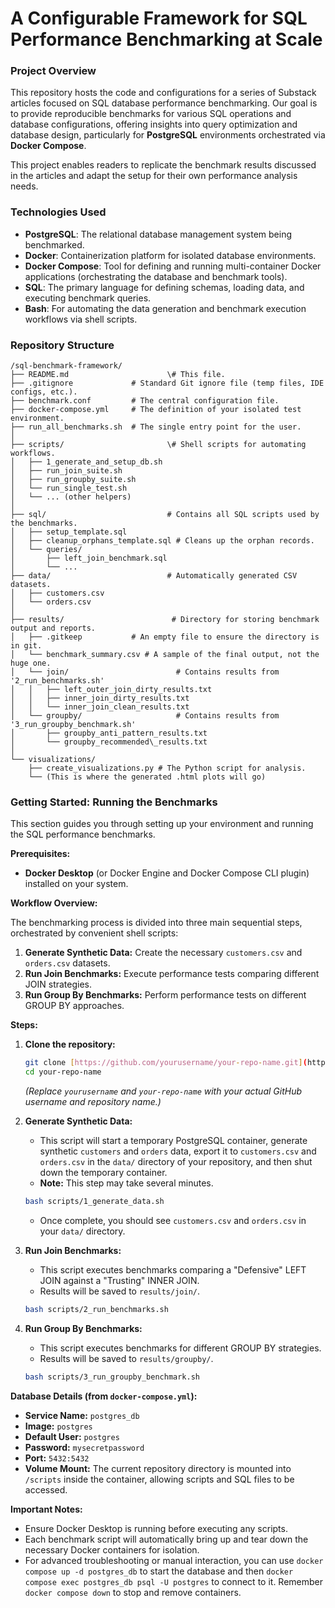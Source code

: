 # A Configurable Framework for SQL Performance Benchmarking at Scale

### Project Overview

This repository hosts the code and configurations for a series of Substack articles focused on SQL database performance benchmarking. Our goal is to provide reproducible benchmarks for various SQL operations and database configurations, offering insights into query optimization and database design, particularly for **PostgreSQL** environments orchestrated via **Docker Compose**.

This project enables readers to replicate the benchmark results discussed in the articles and adapt the setup for their own performance analysis needs.

### Technologies Used

* **PostgreSQL**: The relational database management system being benchmarked.
* **Docker**: Containerization platform for isolated database environments.
* **Docker Compose**: Tool for defining and running multi-container Docker applications (orchestrating the database and benchmark tools).
* **SQL**: The primary language for defining schemas, loading data, and executing benchmark queries.
* **Bash**: For automating the data generation and benchmark execution workflows via shell scripts.

### Repository Structure

```
/sql-benchmark-framework/
├── README.md                      \# This file.
├── .gitignore             # Standard Git ignore file (temp files, IDE configs, etc.).
├── benchmark.conf         # The central configuration file.
├── docker-compose.yml     # The definition of your isolated test environment.
├── run_all_benchmarks.sh  # The single entry point for the user.
│
├── scripts/                       \# Shell scripts for automating workflows.
│   ├── 1_generate_and_setup_db.sh
│   ├── run_join_suite.sh
│   ├── run_groupby_suite.sh
│   └── run_single_test.sh
│   └── ... (other helpers)
│
├── sql/                           # Contains all SQL scripts used by the benchmarks.
│   ├── setup_template.sql
│   ├── cleanup_orphans_template.sql # Cleans up the orphan records.
│   └── queries/
│       ├── left_join_benchmark.sql
│       └── ... 
├── data/                          # Automatically generated CSV datasets.
│   ├── customers.csv
│   └── orders.csv
│
├── results/                        # Directory for storing benchmark output and reports.
│   ├── .gitkeep           # An empty file to ensure the directory is in git.
│   └── benchmark_summary.csv # A sample of the final output, not the huge one.
│   └── join/                        # Contains results from '2_run_benchmarks.sh'
│   │   ├── left_outer_join_dirty_results.txt
│   │   ├── inner_join_dirty_results.txt
│   │   └── inner_join_clean_results.txt
│   └── groupby/                     # Contains results from '3_run_groupby_benchmark.sh'
│       ├── groupby_anti_pattern_results.txt
│       └── groupby_recommended\_results.txt
│
└── visualizations/
    ├── create_visualizations.py # The Python script for analysis.
    └── (This is where the generated .html plots will go)

```

### Getting Started: Running the Benchmarks

This section guides you through setting up your environment and running the SQL performance benchmarks.

**Prerequisites:**

* **Docker Desktop** (or Docker Engine and Docker Compose CLI plugin) installed on your system.

**Workflow Overview:**

The benchmarking process is divided into three main sequential steps, orchestrated by convenient shell scripts:
1.  **Generate Synthetic Data:** Create the necessary `customers.csv` and `orders.csv` datasets.
2.  **Run Join Benchmarks:** Execute performance tests comparing different JOIN strategies.
3.  **Run Group By Benchmarks:** Perform performance tests on different GROUP BY approaches.

**Steps:**

1.  **Clone the repository:**
    ```bash
    git clone [https://github.com/yourusername/your-repo-name.git](https://github.com/yourusername/your-repo-name.git)
    cd your-repo-name
    ```
    *(Replace `yourusername` and `your-repo-name` with your actual GitHub username and repository name.)*

2.  **Generate Synthetic Data:**
    * This script will start a temporary PostgreSQL container, generate synthetic `customers` and `orders` data, export it to `customers.csv` and `orders.csv` in the `data/` directory of your repository, and then shut down the temporary container.
    * **Note:** This step may take several minutes.
    ```bash
    bash scripts/1_generate_data.sh
    ```
    * Once complete, you should see `customers.csv` and `orders.csv` in your `data/` directory.

3.  **Run Join Benchmarks:**
    * This script executes benchmarks comparing a "Defensive" LEFT JOIN against a "Trusting" INNER JOIN.
    * Results will be saved to `results/join/`.
    ```bash
    bash scripts/2_run_benchmarks.sh
    ```

4.  **Run Group By Benchmarks:**
    * This script executes benchmarks for different GROUP BY strategies.
    * Results will be saved to `results/groupby/`.
    ```bash
    bash scripts/3_run_groupby_benchmark.sh
    ```

**Database Details (from `docker-compose.yml`):**
* **Service Name:** `postgres_db`
* **Image:** `postgres`
* **Default User:** `postgres`
* **Password:** `mysecretpassword`
* **Port:** `5432:5432`
* **Volume Mount:** The current repository directory is mounted into `/scripts` inside the container, allowing scripts and SQL files to be accessed.

**Important Notes:**
* Ensure Docker Desktop is running before executing any scripts.
* Each benchmark script will automatically bring up and tear down the necessary Docker containers for isolation.
* For advanced troubleshooting or manual interaction, you can use `docker compose up -d postgres_db` to start the database and then `docker compose exec postgres_db psql -U postgres` to connect to it. Remember `docker compose down` to stop and remove containers.

